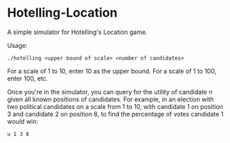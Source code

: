 Hotelling-Location
==================

A simple simulator for Hotelling's Location game.

Usage:

	./hotelling <upper bound of scale> <number of candidates>

For a scale of 1 to 10, enter 10 as the upper bound. For a scale of 1 to 100, enter 100, etc.

Once you're in the simulator, you can query for the utility of candidate n given all known positions of candidates. For example, in an election with two political candidates on a scale from 1 to 10, with candidate 1 on position 3 and candidate 2 on position 8, to find the percentage of votes candidate 1 would win:

	u 1 3 8
